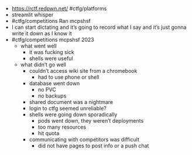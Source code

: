 - https://rctf.redpwn.net/ #ctfg/platforms
- streamlit whisper
- #ctfg/competitions Ran mcpshsf
- I can start dictating and it’s going to record what I say and it’s just gonna write it down as I know it
- #ctfg/competitions mcpshsf 2023
	- what went well
		- it was fucking sick
		- shells were useful
	- what didn’t go well
		- couldn’t access wiki site from a chromebook
			- had to use phone or shell
		- database went down
			- no PVC
			- no backups
		- shared document was a nightmare
		- login to ctfg seemed unreliable?
		- shells were going down sporadically
			- pods went down, they weren’t deployments
			- too many resources
			- hit quota
		- communicating with competitors was difficult
			- did not have pages to post info or a push chat